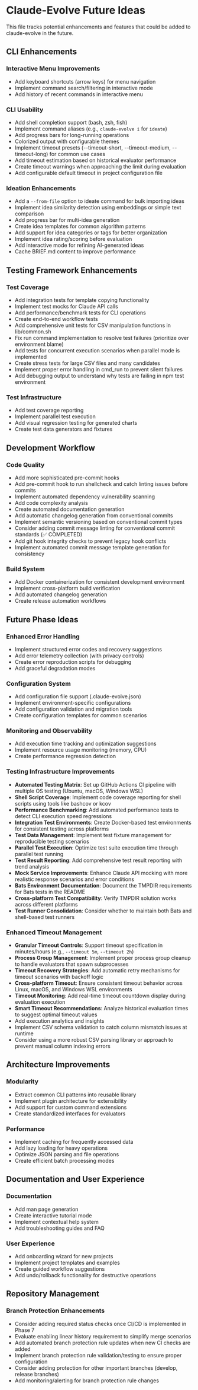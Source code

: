 # Claude-Evolve Future Ideas

This file tracks potential enhancements and features that could be added to claude-evolve in the future.

## CLI Enhancements

### Interactive Menu Improvements

- Add keyboard shortcuts (arrow keys) for menu navigation
- Implement command search/filtering in interactive mode
- Add history of recent commands in interactive menu

### CLI Usability

- Add shell completion support (bash, zsh, fish)
- Implement command aliases (e.g., `claude-evolve i` for `ideate`)
- Add progress bars for long-running operations
- Colorized output with configurable themes
- Implement timeout presets (--timeout-short, --timeout-medium, --timeout-long) for common use cases
- Add timeout estimation based on historical evaluator performance
- Create timeout warnings when approaching the limit during evaluation
- Add configurable default timeout in project configuration file

### Ideation Enhancements

- Add a `--from-file` option to ideate command for bulk importing ideas
- Implement idea similarity detection using embeddings or simple text comparison
- Add progress bar for multi-idea generation
- Create idea templates for common algorithm patterns
- Add support for idea categories or tags for better organization
- Implement idea rating/scoring before evaluation
- Add interactive mode for refining AI-generated ideas
- Cache BRIEF.md content to improve performance

## Testing Framework Enhancements

### Test Coverage

- Add integration tests for template copying functionality
- Implement test mocks for Claude API calls
- Add performance/benchmark tests for CLI operations
- Create end-to-end workflow tests
- Add comprehensive unit tests for CSV manipulation functions in lib/common.sh
- Fix run command implementation to resolve test failures (prioritize over environment blame)
- Add tests for concurrent execution scenarios when parallel mode is implemented
- Create stress tests for large CSV files and many candidates
- Implement proper error handling in cmd_run to prevent silent failures
- Add debugging output to understand why tests are failing in npm test environment

### Test Infrastructure

- Add test coverage reporting
- Implement parallel test execution
- Add visual regression testing for generated charts
- Create test data generators and fixtures

## Development Workflow

### Code Quality

- Add more sophisticated pre-commit hooks
- Add pre-commit hook to run shellcheck and catch linting issues before commits
- Implement automated dependency vulnerability scanning
- Add code complexity analysis
- Create automated documentation generation
- Add automatic changelog generation from conventional commits
- Implement semantic versioning based on conventional commit types
- Consider adding commit message linting for conventional commit standards (✅ COMPLETED)
- Add git hook integrity checks to prevent legacy hook conflicts
- Implement automated commit message template generation for consistency

### Build System

- Add Docker containerization for consistent development environment
- Implement cross-platform build verification
- Add automated changelog generation
- Create release automation workflows

## Future Phase Ideas

### Enhanced Error Handling

- Implement structured error codes and recovery suggestions
- Add error telemetry collection (with privacy controls)
- Create error reproduction scripts for debugging
- Add graceful degradation modes

### Configuration System

- Add configuration file support (.claude-evolve.json)
- Implement environment-specific configurations
- Add configuration validation and migration tools
- Create configuration templates for common scenarios

### Monitoring and Observability

- Add execution time tracking and optimization suggestions
- Implement resource usage monitoring (memory, CPU)
- Create performance regression detection

### Testing Infrastructure Improvements

- **Automated Testing Matrix**: Set up GitHub Actions CI pipeline with multiple OS testing (Ubuntu, macOS, Windows WSL)
- **Shell Script Coverage**: Implement code coverage reporting for shell scripts using tools like bashcov or kcov
- **Performance Benchmarking**: Add automated performance tests to detect CLI execution speed regressions
- **Integration Test Environments**: Create Docker-based test environments for consistent testing across platforms
- **Test Data Management**: Implement test fixture management for reproducible testing scenarios
- **Parallel Test Execution**: Optimize test suite execution time through parallel test running
- **Test Result Reporting**: Add comprehensive test result reporting with trend analysis
- **Mock Service Improvements**: Enhance Claude API mocking with more realistic response scenarios and error conditions
- **Bats Environment Documentation**: Document the TMPDIR requirements for Bats tests in the README
- **Cross-platform Test Compatibility**: Verify TMPDIR solution works across different platforms
- **Test Runner Consolidation**: Consider whether to maintain both Bats and shell-based test runners

### Enhanced Timeout Management

- **Granular Timeout Controls**: Support timeout specification in minutes/hours (e.g., `--timeout 5m`, `--timeout 2h`)
- **Process Group Management**: Implement proper process group cleanup to handle evaluators that spawn subprocesses
- **Timeout Recovery Strategies**: Add automatic retry mechanisms for timeout scenarios with backoff logic
- **Cross-platform Timeout**: Ensure consistent timeout behavior across Linux, macOS, and Windows WSL environments
- **Timeout Monitoring**: Add real-time timeout countdown display during evaluation execution
- **Smart Timeout Recommendations**: Analyze historical evaluation times to suggest optimal timeout values
- Add execution analytics and insights
- Implement CSV schema validation to catch column mismatch issues at runtime
- Consider using a more robust CSV parsing library or approach to prevent manual column indexing errors

## Architecture Improvements

### Modularity

- Extract common CLI patterns into reusable library
- Implement plugin architecture for extensibility
- Add support for custom command extensions
- Create standardized interfaces for evaluators

### Performance

- Implement caching for frequently accessed data
- Add lazy loading for heavy operations
- Optimize JSON parsing and file operations
- Create efficient batch processing modes

## Documentation and User Experience

### Documentation

- Add man page generation
- Create interactive tutorial mode
- Implement contextual help system
- Add troubleshooting guides and FAQ

### User Experience

- Add onboarding wizard for new projects
- Implement project templates and examples
- Create guided workflow suggestions
- Add undo/rollback functionality for destructive operations

## Repository Management

### Branch Protection Enhancements

- Consider adding required status checks once CI/CD is implemented in Phase 7
- Evaluate enabling linear history requirement to simplify merge scenarios
- Add automated branch protection rule updates when new CI checks are added
- Implement branch protection rule validation/testing to ensure proper configuration
- Consider adding protection for other important branches (develop, release branches)
- Add monitoring/alerting for branch protection rule changes
